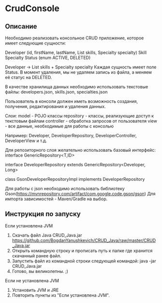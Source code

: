 # CrudConsole

## Описание

Необходимо реализовать консольное CRUD приложение, которое имеет следующие сущности: 

Developer (id, firstName, lastName, List<Skill> skills, Specialty specialty)
Skill
Specialty
Status (enum ACTIVE, DELETED)

Developer -> List<Skill> skills + Specialty specialty
Каждая сущность имеет поле Status. В момент удаления, мы не удаляем запись из файла, а меняем её статус на DELETED.

В качестве хранилища данных необходимо использовать текстовые файлы:
developers.json, skills.json, specialties.json

Пользователь в консоли должен иметь возможность создания, получения, редактирования и удаления данных.

Слои:
model - POJO клаcсы
repository - классы, реализующие доступ к текстовым файлам
controller - обработка запросов от пользователя
view - все данные, необходимые для работы с консолью



Например: Developer, DeveloperRepository, DeveloperController, DeveloperView и т.д.


Для репозиторного слоя желательно использовать базовый интерфейс:
interface GenericRepository<T,ID>

interface DeveloperRepository extends GenericRepository<Developer, Long>

class GsonDeveloperRepositoryImpl implements DeveloperRepository

Для работы с json необходимо использовать библиотеку Gson(https://mvnrepository.com/artifact/com.google.code.gson/gson)
Для импорта зависимостей - Maven/Gradle на выбор.
  
  ## Инструкция по запуску 
  Если установлена JVM
  1) Скачать файл Java CRUD_Java.jar https://github.com/BogdanYanushkevich/CRUD_Java/raw/master/CRUD_Java.jar
  2) Открыть командную строку и прописать путь к папке где хранится скачанный ранее файл.
  3) Запустить файл из командной строки следующей командой: java -jar CRUD_Java.jar
  4) Готово, вы великолепны. ;)

  Если не установлена JVM
  1) Установить JVM и JRE
  2) Повторить пункты из "Если установлена JVM".

